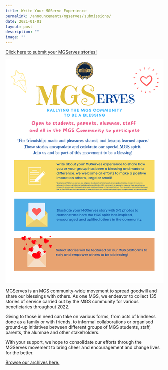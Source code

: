 ```yaml
---
title: Write Your MGServe Experience
permalink: /announcements/mgserves/submissions/
date: 2021-01-01
layout: post
description: ""
image: ""
---
```


[Click here to submit your MGServes stories!](https://docs.google.com/forms/d/e/1FAIpQLSevIqVNlJtuTAndmRUfuBkPBxgJvnf0eCDcp_XR9yUwUe2soQ/viewform)  

![](/images/Others/mgserves.png)

MGServes is an MGS community-wide movement to spread goodwill and share our blessings with others. As one MGS, we endeavor to collect 135 stories of service carried out by the MGS community for various beneficiaries throughout 2022. 

Giving to those in need can take on various forms, from acts of kindness done as a family or with friends, to informal collaborations or organised ground-up initiatives between different groups of MGS students, staff, parents, the alumnae and other stakeholders. 

With your support, we hope to consolidate our efforts through the MGServes movement to bring cheer and encouragement and change lives for the better.

[Browse our archives here.](https://staging.dt6ildc2mnegy.amplifyapp.com/news-n-events/mgserves/2021/)